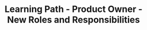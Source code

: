 ---
layout: learning-path-page
show_meta: false
title: Learning Path - Product Owner - New Roles and Responsibilities
learning_path_article: null
learning_path_group: Product Owner
learning_path_menu_title: 04 - New Roles and Responsibilities
learning_path_position: 4
---